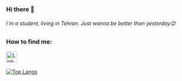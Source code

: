 ### Hi there 👋
###### I`m a student, living in Tehran. Just wanna be better than yesterday😊

### How to find me:

<a href="https://www.linkedin.com/in/seyedali-s-b30a4b1a0/"><img src="https://upload.wikimedia.org/wikipedia/commons/e/e9/Linkedin_icon.svg" alt="LinkedIn" width="30" height="30">
</a>
<br >
<br >
[![Top Langs](https://github-readme-stats.vercel.app/api/top-langs/?username=SAliSH79)](https://github.com/SAliSH79/github-readme-stats)




